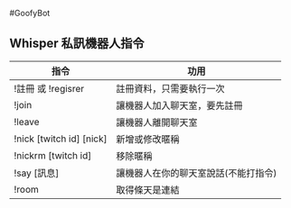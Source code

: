 #GoofyBot
## Whisper 私訊機器人指令
指令 | 功用
------------ | -------------
!註冊 或 !regisrer | 註冊資料，只需要執行一次
!join | 讓機器人加入聊天室，要先註冊
!leave | 讓機器人離開聊天室
!nick [twitch id] [nick] | 新增或修改暱稱
!nickrm [twitch id] | 移除暱稱
!say [訊息] | 讓機器人在你的聊天室說話(不能打指令)
!room | 取得條天是連結